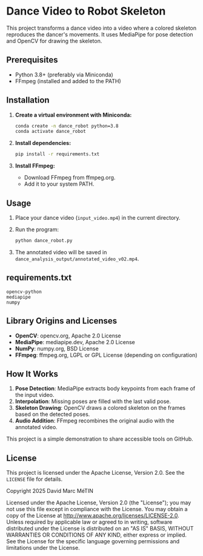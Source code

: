 # Dance Video to Robot Skeleton

This project transforms a dance video into a video where a colored skeleton reproduces the dancer's movements. It uses MediaPipe for pose detection and OpenCV for drawing the skeleton.

## Prerequisites

- Python 3.8+ (preferably via Miniconda)
- FFmpeg (installed and added to the PATH)

## Installation

1. **Create a virtual environment with Miniconda:**

   ```bash
   conda create -n dance_robot python=3.8
   conda activate dance_robot
   ```

2. **Install dependencies:**

   ```bash
   pip install -r requirements.txt
   ```

3. **Install FFmpeg:**

   - Download FFmpeg from ffmpeg.org.
   - Add it to your system PATH.

## Usage

1. Place your dance video (`input_video.mp4`) in the current directory.

2. Run the program:

   ```bash
   python dance_robot.py
   ```

3. The annotated video will be saved in `dance_analysis_output/annotated_video_v02.mp4`.

## requirements.txt

```
opencv-python
mediapipe
numpy
```

## Library Origins and Licenses

- **OpenCV**: opencv.org, Apache 2.0 License
- **MediaPipe**: mediapipe.dev, Apache 2.0 License
- **NumPy**: numpy.org, BSD License
- **FFmpeg**: ffmpeg.org, LGPL or GPL License (depending on configuration)

## How It Works

1. **Pose Detection**: MediaPipe extracts body keypoints from each frame of the input video.
2. **Interpolation**: Missing poses are filled with the last valid pose.
3. **Skeleton Drawing**: OpenCV draws a colored skeleton on the frames based on the detected poses.
4. **Audio Addition**: FFmpeg recombines the original audio with the annotated video.

This project is a simple demonstration to share accessible tools on GitHub.

## License

This project is licensed under the Apache License, Version 2.0. See the `LICENSE` file for details.

Copyright 2025 David Marc MéTIN

Licensed under the Apache License, Version 2.0 (the "License"); you may not use this file except in compliance with the License. You may obtain a copy of the License at http://www.apache.org/licenses/LICENSE-2.0. Unless required by applicable law or agreed to in writing, software distributed under the License is distributed on an "AS IS" BASIS, WITHOUT WARRANTIES OR CONDITIONS OF ANY KIND, either express or implied. See the License for the specific language governing permissions and limitations under the License.